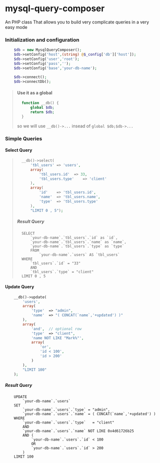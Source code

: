 mysql-query-composer
====================

An PHP class That allows you to build very complicate queries in a very easy mode

### Initialization and configuration

```php
	$db	= new MysqlQueryComposer();
	$db->setConfig('host',(string) @$_config['db']['host']);
	$db->setConfig('user','root');
	$db->setConfig('pass','');
	$db->setConfig('base','your-db-name');
	
	$db->connect();
	$db->connectDb();
```
> #### Use it as a global
> 
> ```php
> 	function __db() {
> 		global $db;
> 		return $db;
> 	}
> ```
> so we will use `__db()->...` insead of `global $db;$db->...`

### Simple Queries

#### Select Query

> ```php
> 	__db()->select(
> 		'tbl_users'	=> 'users',
> 		array(
> 			'tbl_users.id'	=> 33,
> 			'tbl_users.type'	=> 'client'
> 		),
> 		array(
> 			'id'	=> 'tbl_users.id',
> 			'name'	=> 'tbl_users.name',
> 			'type'	=> 'tbl_users.type'
> 		),
> 		"LIMIT 0 , 5");
> ```
> 
> ##### Result Query
> 
> ```mysql
> 	SELECT
> 		`your-db-name`.`tbl_users`.`id` as `id`,
> 		`your-db-name`.`tbl_users`.`name` as `name`,
> 		`your-db-name`.`tbl_users`.`type` as `type`
> 		FROM
> 			`your-db-name`.`users` AS `tbl_users`
> 	WHERE
> 		`tbl_users`.`id` = "33"
> 		AND
> 		`tbl_users`.`type` = "client"
> 	LIMIT 0 , 5
> ```

#### Update Query

```php
	__db()->update(
		'users',
		array(
			'type'	=> "admin",
			'name'	=> "( CONCAT(`name`,'+updated') )"
		),
		array(
			'and',	// optional row
			'type'	=> "client",
			'name NOT LIKE "Mark%"',
			array(
				'or',
				'id < 100',
				'id > 200'
			)
		),
		"LIMIT 100"
	);
```

##### Result Query

```mysql
	UPDATE
		`your-db-name`.`users`
	SET
		`your-db-name`.`users`.`type` = "admin",
		`your-db-name`.`users`.`name` = ( CONCAT(`name`,'+updated') )
	WHERE
		`your-db-name`.`users`.`type`	= "client"
		AND
		`your-db-name`.`users`.`name` NOT LIKE 0x4d61726b25
		AND (
			`your-db-name`.`users`.`id` < 100
			OR
			`your-db-name`.`users`.`id` > 200
		)
	LIMIT 100
```
